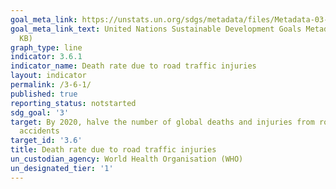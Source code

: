 ```yaml
---
goal_meta_link: https://unstats.un.org/sdgs/metadata/files/Metadata-03-06-01.pdf
goal_meta_link_text: United Nations Sustainable Development Goals Metadata (PDF 213
  KB)
graph_type: line
indicator: 3.6.1
indicator_name: Death rate due to road traffic injuries
layout: indicator
permalink: /3-6-1/
published: true
reporting_status: notstarted
sdg_goal: '3'
target: By 2020, halve the number of global deaths and injuries from road traffic
  accidents
target_id: '3.6'
title: Death rate due to road traffic injuries
un_custodian_agency: World Health Organisation (WHO)
un_designated_tier: '1'
---
```

